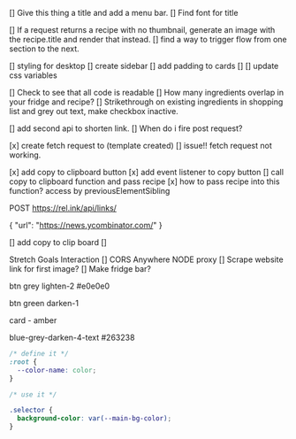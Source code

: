 
        
[] Give this thing a title and add a menu bar.
[] Find font for title

[] If a request returns a recipe with no thumbnail, generate an image with the recipe.title and render that instead.
[] find a way to trigger flow from one section to the next.

[] styling for desktop
  [] create sidebar
  [] add padding to cards
  [] 
[] update css variables





[] Check to see that all code is readable
[] How many ingredients overlap in your fridge and recipe?
[] Strikethrough on existing ingredients in shopping list and grey out text, make checkbox inactive.


[] add second api to shorten link.
[] When do i fire post request?

[x] create fetch request to (template created)
  [] issue!! fetch request not working.

[x] add copy to clipboard button
[x] add event listener to copy button
[] call copy to clipboard function and pass recipe
  [x] how to pass recipe into this function? access by previousElementSibling

POST https://rel.ink/api/links/

{
  "url": "https://news.ycombinator.com/"
}
      
[] add copy to clip board
[] 

Stretch Goals
Interaction
[] CORS Anywhere NODE proxy
[] Scrape website link for first image?
[] Make fridge bar?




btn grey lighten-2 #e0e0e0

btn green darken-1

card - amber

blue-grey-darken-4-text #263238

```css
/* define it */
:root {
  --color-name: color;
}

/* use it */

.selector {
  background-color: var(--main-bg-color);
}

```

